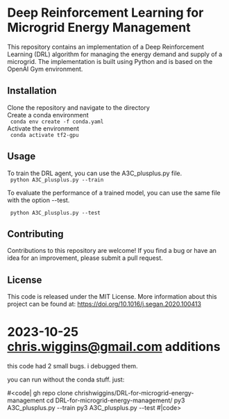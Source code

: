 # Deep Reinforcement Learning for Microgrid Energy Management
This repository contains an implementation of a Deep Reinforcement Learning (DRL) algorithm for managing the energy demand and supply of a microgrid. The implementation is built using Python and is based on the OpenAI Gym environment.

## Installation
Clone the repository and navigate to the directory <br>
Create a conda environment <br>
<code> conda env create -f conda.yaml </code> <br>
Activate the environment <br>
<code> conda activate tf2-gpu </code>
## Usage
To train the DRL agent, you can use the A3C_plusplus.py file. <br>
<code> python A3C_plusplus.py --train </code> <br>

To evaluate the performance of a trained model, you can use the same file with the option --test. <br>

<code> python A3C_plusplus.py --test </code> <br>

## Contributing
Contributions to this repository are welcome! If you find a bug or have an idea for an improvement, please submit a pull request.<br>

## License
This code is released under the MIT License. More information about this project can be found at: https://doi.org/10.1016/j.segan.2020.100413

# 2023-10-25 chris.wiggins@gmail.com additions

this code had 2 small bugs. i debugged them.

you can run without the conda stuff. just:

#<code|
gh repo clone chrishwiggins/DRL-for-microgrid-energy-management
cd DRL-for-microgrid-energy-management/
py3 A3C_plusplus.py --train
py3 A3C_plusplus.py --test
#|code>
